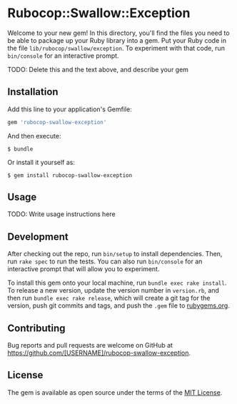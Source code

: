 # Rubocop::Swallow::Exception

Welcome to your new gem! In this directory, you'll find the files you need to be able to package up your Ruby library into a gem. Put your Ruby code in the file `lib/rubocop/swallow/exception`. To experiment with that code, run `bin/console` for an interactive prompt.

TODO: Delete this and the text above, and describe your gem

## Installation

Add this line to your application's Gemfile:

```ruby
gem 'rubocop-swallow-exception'
```

And then execute:

    $ bundle

Or install it yourself as:

    $ gem install rubocop-swallow-exception

## Usage

TODO: Write usage instructions here

## Development

After checking out the repo, run `bin/setup` to install dependencies. Then, run `rake spec` to run the tests. You can also run `bin/console` for an interactive prompt that will allow you to experiment.

To install this gem onto your local machine, run `bundle exec rake install`. To release a new version, update the version number in `version.rb`, and then run `bundle exec rake release`, which will create a git tag for the version, push git commits and tags, and push the `.gem` file to [rubygems.org](https://rubygems.org).

## Contributing

Bug reports and pull requests are welcome on GitHub at https://github.com/[USERNAME]/rubocop-swallow-exception.


## License

The gem is available as open source under the terms of the [MIT License](http://opensource.org/licenses/MIT).

